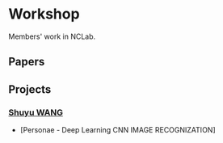 # Workshop
Members' work in NCLab.

## Papers

## Projects

### [Shuyu WANG](https://github.com/Ceruleanacg)
- [Personae - Deep Learning CNN IMAGE RECOGNIZATION]   
